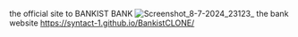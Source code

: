 the official site to BANKIST BANK
![Screenshot_8-7-2024_23123_](https://github.com/syntact-1/BANKIST-SITE/assets/151948962/19554bf7-b0b6-48d7-a36e-087b94ed6fda)
the bank website
https://syntact-1.github.io/BankistCLONE/
